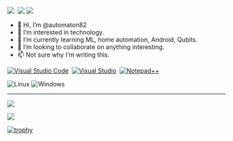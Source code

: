 [![](https://komarev.com/ghpvc/?username=automaton82&color-brightgreen.svg)](https://github.com/automaton82)&nbsp;
[![](https://img.shields.io/badge/Joined_Github-May%2018%2C%202013-blueviolet)](https://github.com/automaton82)
[![](https://img.shields.io/badge/LinkedIn-Terrence_Sheflin-blue?logo=Linkedin&logoColor=blue&labelColor=black)](https://www.linkedin.com/in/terrence-sheflin/)

- 👋 Hi, I’m @automaton82
- 👀 I’m interested in technology.
- 🌱 I’m currently learning ML, home automation, Android, Qubits.
- 💞️ I’m looking to collaborate on anything interesting.
- 📫 Not sure why I'm writing this.

[![Visual Studio Code](https://img.shields.io/badge/Visual%20Studio%20Code-0078d7.svg?style=for-the-badge&logo=visual-studio-code&logoColor=white)](https://code.visualstudio.com/)&nbsp;
[![Visual Studio](https://img.shields.io/badge/Visual%20Studio-5C2D91.svg?style=for-the-badge&logo=visual-studio&logoColor=white)](https://visualstudio.microsoft.com/)&nbsp;
[![Notepad++](https://img.shields.io/badge/Notepad_++-%23239120.svg?style=for-the-badge&logo=notepad++&logoColor=white)](https://notepad-plus-plus.org/)

![Linux](https://img.shields.io/badge/Linux-FCC624?style=for-the-badge&logo=linux&logoColor=black)
![Windows](https://img.shields.io/badge/Windows-0078D6?style=for-the-badge&logo=windows&logoColor=white)

----- 
[![](https://github-readme-stats.vercel.app/api?username=automaton82&count_private=true&show_icons=true&hide_border=true&include_all_commits=true)](https://github.com/automaton82)

[![](https://github-readme-stats.vercel.app/api/top-langs?username=automaton82&layout=compact&count_private=true&hide_border=true&include_all_commits=true&card_width=450&langs_count=10)](https://github.com/automaton82)

[![trophy](https://github-profile-trophy.vercel.app/?username=automaton82&no-frame=true&column=4)](https://github.com/automaton82)
